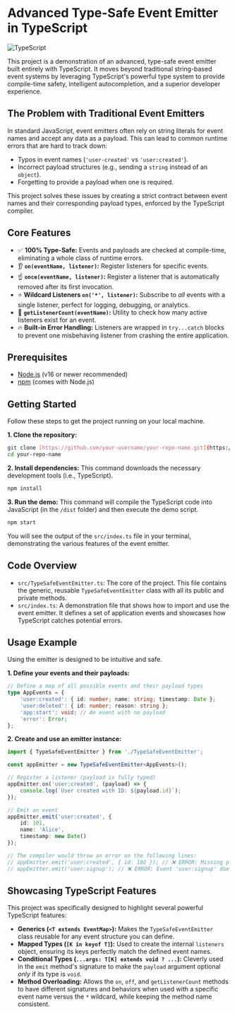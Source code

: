 # Advanced Type-Safe Event Emitter in TypeScript

![TypeScript](https://img.shields.io/badge/typescript-%23007ACC.svg?style=for-the-badge&logo=typescript&logoColor=white)

This project is a demonstration of an advanced, type-safe event emitter built entirely with TypeScript. It moves beyond traditional string-based event systems by leveraging TypeScript's powerful type system to provide compile-time safety, intelligent autocompletion, and a superior developer experience.

## The Problem with Traditional Event Emitters

In standard JavaScript, event emitters often rely on string literals for event names and accept any data as a payload. This can lead to common runtime errors that are hard to track down:
-   Typos in event names (`'user-created'` vs `'user:created'`).
-   Incorrect payload structures (e.g., sending a `string` instead of an `object`).
-   Forgetting to provide a payload when one is required.

This project solves these issues by creating a strict contract between event names and their corresponding payload types, enforced by the TypeScript compiler.

## Core Features

-   ✅ **100% Type-Safe:** Events and payloads are checked at compile-time, eliminating a whole class of runtime errors.
-   👂 **`on(eventName, listener)`:** Register listeners for specific events.
-   ☝️ **`once(eventName, listener)`:** Register a listener that is automatically removed after its first invocation.
-   ⭐️ **Wildcard Listeners `on('*', listener)`:** Subscribe to *all* events with a single listener, perfect for logging, debugging, or analytics.
-   🧮 **`getListenerCount(eventName)`:** Utility to check how many active listeners exist for an event.
-   🔥 **Built-in Error Handling:** Listeners are wrapped in `try...catch` blocks to prevent one misbehaving listener from crashing the entire application.

## Prerequisites

-   [Node.js](https://nodejs.org/) (v16 or newer recommended)
-   [npm](https://www.npmjs.com/) (comes with Node.js)

## Getting Started

Follow these steps to get the project running on your local machine.

**1. Clone the repository:**
```bash
git clone [https://github.com/your-username/your-repo-name.git](https://github.com/your-username/your-repo-name.git)
cd your-repo-name
```

**2. Install dependencies:**
This command downloads the necessary development tools (i.e., TypeScript).
```bash
npm install
```

**3. Run the demo:**
This command will compile the TypeScript code into JavaScript (in the `/dist` folder) and then execute the demo script.
```bash
npm start
```
You will see the output of the `src/index.ts` file in your terminal, demonstrating the various features of the event emitter.

## Code Overview

-   `src/TypeSafeEventEmitter.ts`: The core of the project. This file contains the generic, reusable `TypeSafeEventEmitter` class with all its public and private methods.
-   `src/index.ts`: A demonstration file that shows how to import and use the event emitter. It defines a set of application events and showcases how TypeScript catches potential errors.

## Usage Example

Using the emitter is designed to be intuitive and safe.

**1. Define your events and their payloads:**
```typescript
// Define a map of all possible events and their payload types
type AppEvents = {
    'user:created': { id: number; name: string; timestamp: Date };
    'user:deleted': { id: number; reason: string };
    'app:start': void; // An event with no payload
    'error': Error;
};
```

**2. Create and use an emitter instance:**
```typescript
import { TypeSafeEventEmitter } from './TypeSafeEventEmitter';

const appEmitter = new TypeSafeEventEmitter<AppEvents>();

// Register a listener (payload is fully typed)
appEmitter.on('user:created', (payload) => {
    console.log(`User created with ID: ${payload.id}`);
});

// Emit an event
appEmitter.emit('user:created', { 
    id: 101, 
    name: 'Alice', 
    timestamp: new Date() 
});

// The compiler would throw an error on the following lines:
// appEmitter.emit('user:created', { id: 102 }); // ❌ ERROR: Missing properties 'name' and 'timestamp'
// appEmitter.emit('user:signup'); // ❌ ERROR: Event 'user:signup' does not exist
```

## Showcasing TypeScript Features

This project was specifically designed to highlight several powerful TypeScript features:

-   **Generics (`<T extends EventMap>`):** Makes the `TypeSafeEventEmitter` class reusable for any event structure you can define.
-   **Mapped Types (`[K in keyof T]`):** Used to create the internal `listeners` object, ensuring its keys perfectly match the defined event names.
-   **Conditional Types (`...args: T[K] extends void ? ...`):** Cleverly used in the `emit` method's signature to make the `payload` argument optional *only* if its type is `void`.
-   **Method Overloading:** Allows the `on`, `off`, and `getListenerCount` methods to have different signatures and behaviors when used with a specific event name versus the `*` wildcard, while keeping the method name consistent.
